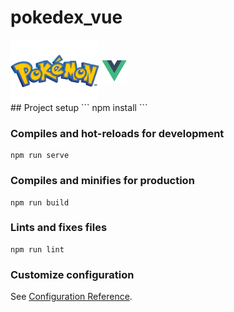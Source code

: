 # pokedex_vue
<div style="display: inline_block">
  <img  align="center" src="https://github.com/sidemarschimmelpfennig/pokedex_vue/blob/b3fd768d752d54db488ba3fdc71d643dc7d34566/src/assets/img/logo.png" height="100px"/>
  <img align="center" alt="Side-vuejs  height="30" width="40" src="https://raw.githubusercontent.com/devicons/devicon/master/icons/vuejs/vuejs-original.svg">
</div>
## Project setup
```
npm install
```

### Compiles and hot-reloads for development
```
npm run serve
```

### Compiles and minifies for production
```
npm run build
```

### Lints and fixes files
```
npm run lint
```

### Customize configuration
See [Configuration Reference](https://cli.vuejs.org/config/).

